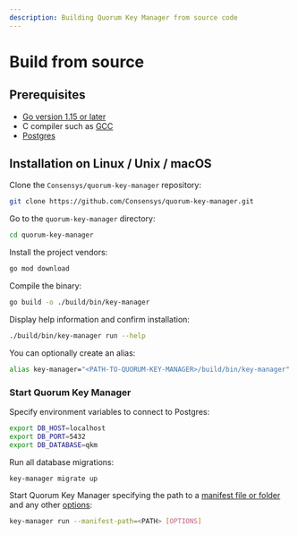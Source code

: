 ```yaml
---
description: Building Quorum Key Manager from source code
---
```


# Build from source

## Prerequisites

- [Go version 1.15 or later](https://golang.org/doc/install)
- C compiler such as [GCC](https://gcc.gnu.org/)
- [Postgres](https://www.postgresql.org/)

## Installation on Linux / Unix / macOS

Clone the `Consensys/quorum-key-manager` repository:

```bash
git clone https://github.com/Consensys/quorum-key-manager.git
```

Go to the `quorum-key-manager` directory:

```bash
cd quorum-key-manager
```

Install the project vendors:

```bash
go mod download
```

Compile the binary:

```bash
go build -o ./build/bin/key-manager
```

Display help information and confirm installation:

```bash
./build/bin/key-manager run --help
```

You can optionally create an alias:

```bash
alias key-manager="<PATH-TO-QUORUM-KEY-MANAGER>/build/bin/key-manager"
```

### Start Quorum Key Manager

Specify environment variables to connect to Postgres:

```bash
export DB_HOST=localhost
export DB_PORT=5432
export DB_DATABASE=qkm
```

Run all database migrations:

```bash
key-manager migrate up
```

Start Quorum Key Manager specifying the path to a [manifest file or folder](../HowTo/Use-Manifest-File/Overview.md) and
any other [options](../Reference/CLI/CLI-Syntax.md):

```bash
key-manager run --manifest-path=<PATH> [OPTIONS]
```
